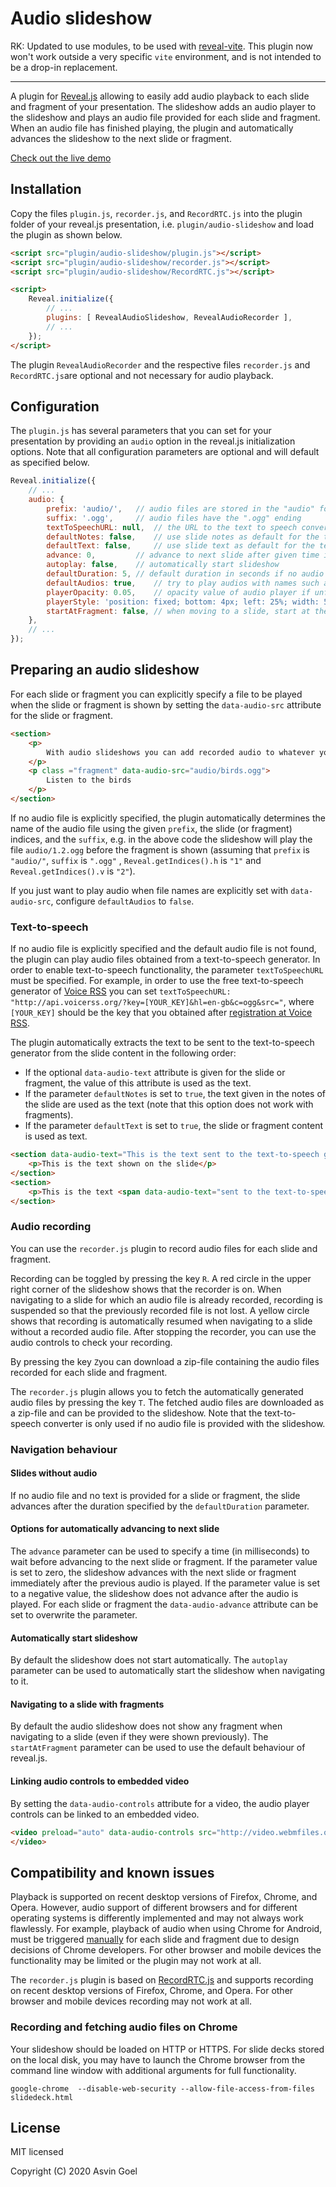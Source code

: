 # Audio slideshow

RK: Updated to use modules, to be used with [reveal-vite](https://github.com/bahmutov/reveal-vite). This plugin now won't work outside a very specific `vite` environment, and is not intended to be a drop-in replacement.

-----

A plugin for [Reveal.js](https://github.com/hakimel/reveal.js) allowing to easily add audio playback to each slide and fragment of your presentation.
The slideshow adds an audio player to the slideshow and plays an audio file provided for each slide and fragment.
When an audio file has finished playing, the plugin and automatically advances the slideshow to the next slide or fragment.

[Check out the live demo](https://rajgoel.github.io/reveal.js-demos/audio-slideshow-demo.html)


## Installation

Copy the files ```plugin.js```, ```recorder.js```, and ```RecordRTC.js``` into the plugin folder of your reveal.js presentation, i.e. ```plugin/audio-slideshow``` and load the plugin as shown below.

```html
<script src="plugin/audio-slideshow/plugin.js"></script>
<script src="plugin/audio-slideshow/recorder.js"></script>
<script src="plugin/audio-slideshow/RecordRTC.js"></script>

<script>
    Reveal.initialize({
        // ...
        plugins: [ RevealAudioSlideshow, RevealAudioRecorder ],
        // ...
    });
</script>
```

The plugin ```RevealAudioRecorder``` and the respective files ```recorder.js``` and ```RecordRTC.js```are optional and not necessary for audio playback.


## Configuration

The ```plugin.js``` has several parameters that you can set for your presentation by providing an ```audio``` option in the reveal.js initialization options.
Note that all configuration parameters are optional and will default as specified below.


```javascript
Reveal.initialize({
	// ...
	audio: {
		prefix: 'audio/', 	// audio files are stored in the "audio" folder
		suffix: '.ogg',		// audio files have the ".ogg" ending
		textToSpeechURL: null,  // the URL to the text to speech converter
		defaultNotes: false, 	// use slide notes as default for the text to speech converter
		defaultText: false, 	// use slide text as default for the text to speech converter
		advance: 0, 		// advance to next slide after given time in milliseconds after audio has played, use negative value to not advance
		autoplay: false,	// automatically start slideshow
		defaultDuration: 5,	// default duration in seconds if no audio is available
		defaultAudios: true,	// try to play audios with names such as audio/1.2.ogg
		playerOpacity: 0.05,	// opacity value of audio player if unfocused
		playerStyle: 'position: fixed; bottom: 4px; left: 25%; width: 50%; height:75px; z-index: 33;', // style used for container of audio controls
		startAtFragment: false, // when moving to a slide, start at the current fragment or at the start of the slide
	},
	// ...
});
```

## Preparing an audio slideshow

For each slide or fragment you can explicitly specify a file to be played when the slide or fragment is shown by setting the ```data-audio-src``` attribute for the slide or fragment.

```html
<section>
	<p>
		With audio slideshows you can add recorded audio to whatever you want to deliver to your audience.
	</p>
	<p class ="fragment" data-audio-src="audio/birds.ogg">
		Listen to the birds
	</p>
</section>
```

If no audio file is explicitly specified, the plugin automatically determines the name of the audio file using the given ```prefix```, the slide (or fragment) indices, and the ```suffix```, e.g. in the above code the slideshow will play the file ```audio/1.2.ogg```  before the fragment is shown (assuming that ```prefix``` is ```"audio/"```, ```suffix``` is ```".ogg"``` , ```Reveal.getIndices().h``` is ```"1"``` and ```Reveal.getIndices().v``` is ```"2"```).

If you just want to play audio when file names are explicitly set with ```data-audio-src```, configure ```defaultAudios``` to ```false```.

### Text-to-speech

If no audio file is explicitly specified and the default audio file is not found, the plugin can play audio files obtained from a text-to-speech generator.
In order to enable text-to-speech functionality, the parameter ```textToSpeechURL``` must be specified.
For example, in order to use the free text-to-speech generator of [Voice RSS](http://www.voicerss.org/) you can set ```textToSpeechURL: "http://api.voicerss.org/?key=[YOUR_KEY]&hl=en-gb&c=ogg&src="```,
where ```[YOUR_KEY]``` should be the key that you obtained after [registration at Voice RSS](http://www.voicerss.org/registration.aspx).

The plugin automatically extracts the text to be sent to the text-to-speech generator from the slide content in the following order:
- If the optional  ```data-audio-text``` attribute is given for the slide or fragment, the value of this attribute is used as the text.
- If  the  parameter ```defaultNotes``` is set to ```true```, the text given in the notes of the slide are used as the text (note that this option does not work with fragments).
- If the parameter ```defaultText``` is set to ```true```, the slide or fragment content is used as text.


```html
<section data-audio-text="This is the text sent to the text-to-speech generator">
	<p>This is the text shown on the slide</p>
</section>
<section>
	<p>This is the text <span data-audio-text="sent to the text-to-speech generator (but only if the parameter defaultText is set to true)">shown on the slide</span></p>
</section>

```

### Audio recording

You can use the ```recorder.js``` plugin to record audio files for each slide and fragment.

Recording can be toggled by pressing the key ```R```.
A red circle in the upper right corner of the slideshow shows that the recorder is on.
When navigating to a slide for which an audio file is already recorded, recording is suspended so that the previously recorded file is not lost.
A yellow circle shows that recording is automatically resumed when navigating to a slide without a recorded audio file.
After stopping the recorder, you can use the audio controls to check your recording.

By pressing the key ```Z```you can download a zip-file containing the audio files recorded for each slide and fragment.

The ```recorder.js``` plugin allows you to fetch the automatically generated audio files by pressing the key ```T```. The fetched audio files are downloaded as a zip-file and can be provided to the slideshow.
Note that the text-to-speech converter is only used if no audio file is provided with the slideshow.


### Navigation behaviour

#### Slides without audio

If no audio file and no text is provided for a slide or fragment, the slide advances after the duration specified by the ```defaultDuration``` parameter.

#### Options for automatically advancing to next slide

The ```advance``` parameter can be used to specify a time (in milliseconds) to wait before advancing to the next slide or fragment.
If the parameter value is set to zero, the slideshow advances with the next slide or fragment immediately after the previous audio is played.
If the parameter value is set to a negative value, the slideshow does not advance after the audio is played.
For each slide or fragment the ```data-audio-advance``` attribute can be set to overwrite the parameter.

#### Automatically start slideshow

By default the slideshow does not start automatically. The ```autoplay``` parameter can be used to automatically start the slideshow when navigating to it.

#### Navigating to a slide with fragments

By default the audio slideshow does not show any fragment when navigating to a slide (even if they were shown previously). The ```startAtFragment``` parameter can be used to use the default behaviour of reveal.js.


#### Linking audio controls to embedded video

By setting the ```data-audio-controls``` attribute for a video, the audio player controls can be linked to an embedded video.

```html
<video preload="auto" data-audio-controls src="http://video.webmfiles.org/big-buck-bunny_trailer.webm" width="720" height="480">
</video>
```


## Compatibility and known issues

Playback is supported on recent desktop versions of Firefox, Chrome, and Opera.
However, audio support of different browsers and for different operating systems is differently implemented and may not always work flawlessly.
For example, playback of audio when using Chrome for Android, must be triggered [manually](https://code.google.com/p/chromium/issues/detail?id=178297) for each slide and fragment due to design decisions of Chrome developers.
For other browser and mobile devices the functionality may be limited or the plugin may not work at all.


The ```recorder.js```  plugin is based on [RecordRTC.js](https://github.com/muaz-khan/WebRTC-Experiment/tree/master/RecordRTC) and supports recording on recent desktop versions of Firefox, Chrome, and Opera.
For other browser and mobile devices recording may not work at all.

### Recording and fetching audio files on Chrome

Your slideshow should be loaded on HTTP or HTTPS. For slide decks stored on the local disk, you may have to launch the Chrome browser from the command line window with additional arguments for full functionality.

```
google-chrome  --disable-web-security --allow-file-access-from-files slidedeck.html
```

## License

MIT licensed

Copyright (C) 2020 Asvin Goel

